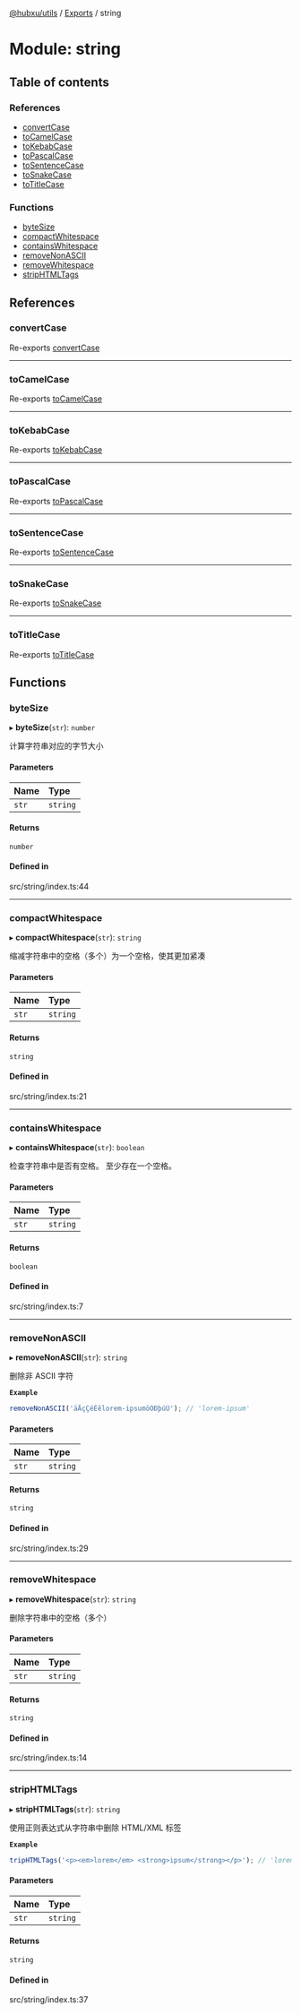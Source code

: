 [@hubxu/utils](../README.md) / [Exports](../modules.md) / string

# Module: string

## Table of contents

### References

- [convertCase](string.md#convertcase)
- [toCamelCase](string.md#tocamelcase)
- [toKebabCase](string.md#tokebabcase)
- [toPascalCase](string.md#topascalcase)
- [toSentenceCase](string.md#tosentencecase)
- [toSnakeCase](string.md#tosnakecase)
- [toTitleCase](string.md#totitlecase)

### Functions

- [byteSize](string.md#bytesize)
- [compactWhitespace](string.md#compactwhitespace)
- [containsWhitespace](string.md#containswhitespace)
- [removeNonASCII](string.md#removenonascii)
- [removeWhitespace](string.md#removewhitespace)
- [stripHTMLTags](string.md#striphtmltags)

## References

### convertCase

Re-exports [convertCase](string_convert_name.md#convertcase)

___

### toCamelCase

Re-exports [toCamelCase](string_convert_name.md#tocamelcase)

___

### toKebabCase

Re-exports [toKebabCase](string_convert_name.md#tokebabcase)

___

### toPascalCase

Re-exports [toPascalCase](string_convert_name.md#topascalcase)

___

### toSentenceCase

Re-exports [toSentenceCase](string_convert_name.md#tosentencecase)

___

### toSnakeCase

Re-exports [toSnakeCase](string_convert_name.md#tosnakecase)

___

### toTitleCase

Re-exports [toTitleCase](string_convert_name.md#totitlecase)

## Functions

### byteSize

▸ **byteSize**(`str`): `number`

计算字符串对应的字节大小

#### Parameters

| Name | Type |
| :------ | :------ |
| `str` | `string` |

#### Returns

`number`

#### Defined in

src/string/index.ts:44

___

### compactWhitespace

▸ **compactWhitespace**(`str`): `string`

缩减字符串中的空格（多个）为一个空格，使其更加紧凑

#### Parameters

| Name | Type |
| :------ | :------ |
| `str` | `string` |

#### Returns

`string`

#### Defined in

src/string/index.ts:21

___

### containsWhitespace

▸ **containsWhitespace**(`str`): `boolean`

检查字符串中是否有空格。
至少存在一个空格。

#### Parameters

| Name | Type |
| :------ | :------ |
| `str` | `string` |

#### Returns

`boolean`

#### Defined in

src/string/index.ts:7

___

### removeNonASCII

▸ **removeNonASCII**(`str`): `string`

删除非 ASCII 字符

**`Example`**

```ts
removeNonASCII('äÄçÇéÉêlorem-ipsumöÖÐþúÚ'); // 'lorem-ipsum'
```

#### Parameters

| Name | Type |
| :------ | :------ |
| `str` | `string` |

#### Returns

`string`

#### Defined in

src/string/index.ts:29

___

### removeWhitespace

▸ **removeWhitespace**(`str`): `string`

删除字符串中的空格（多个）

#### Parameters

| Name | Type |
| :------ | :------ |
| `str` | `string` |

#### Returns

`string`

#### Defined in

src/string/index.ts:14

___

### stripHTMLTags

▸ **stripHTMLTags**(`str`): `string`

使用正则表达式从字符串中删除 HTML/XML 标签

**`Example`**

```ts
tripHTMLTags('<p><em>lorem</em> <strong>ipsum</strong></p>'); // 'lorem ipsum'
```

#### Parameters

| Name | Type |
| :------ | :------ |
| `str` | `string` |

#### Returns

`string`

#### Defined in

src/string/index.ts:37
